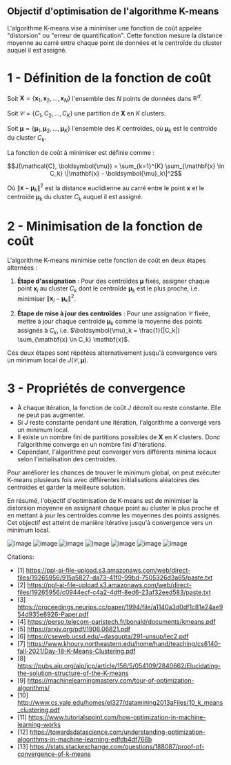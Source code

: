 ## Objectif d'optimisation de l'algorithme K-means

L'algorithme K-means vise à minimiser une fonction de coût appelée "distorsion" ou "erreur de quantification". Cette fonction mesure la distance moyenne au carré entre chaque point de données et le centroïde du cluster auquel il est assigné.

# 1 - Définition de la fonction de coût

Soit $\mathbf{X} = \{\mathbf{x}_1, \mathbf{x}_2, ..., \mathbf{x}_N\}$ l'ensemble des $N$ points de données dans $\mathbb{R}^d$. 

Soit $\mathcal{C} = \{C_1, C_2, ..., C_K\}$ une partition de $\mathbf{X}$ en $K$ clusters.

Soit $\boldsymbol{\mu} = \{\boldsymbol{\mu}_1, \boldsymbol{\mu}_2, ..., \boldsymbol{\mu}_K\}$ l'ensemble des $K$ centroïdes, où $\boldsymbol{\mu}_k$ est le centroïde du cluster $C_k$.

La fonction de coût à minimiser est définie comme :

$$J(\mathcal{C}, \boldsymbol{\mu}) = \sum_{k=1}^{K} \sum_{\mathbf{x} \in C_k} \|\mathbf{x} - \boldsymbol{\mu}_k\|^2$$

Où $\|\mathbf{x} - \boldsymbol{\mu}_k\|^2$ est la distance euclidienne au carré entre le point $\mathbf{x}$ et le centroïde $\boldsymbol{\mu}_k$ du cluster $C_k$ auquel il est assigné.

# 2 - Minimisation de la fonction de coût

L'algorithme K-means minimise cette fonction de coût en deux étapes alternées :

1. **Étape d'assignation** : Pour des centroïdes $\boldsymbol{\mu}$ fixés, assigner chaque point $\mathbf{x}_i$ au cluster $C_k$ dont le centroïde $\boldsymbol{\mu}_k$ est le plus proche, i.e. minimiser $\|\mathbf{x}_i - \boldsymbol{\mu}_k\|^2$.

2. **Étape de mise à jour des centroïdes** : Pour une assignation $\mathcal{C}$ fixée, mettre à jour chaque centroïde $\boldsymbol{\mu}_k$ comme la moyenne des points assignés à $C_k$, i.e. $\boldsymbol{\mu}_k = \frac{1}{|C_k|} \sum_{\mathbf{x} \in C_k} \mathbf{x}$.

Ces deux étapes sont répétées alternativement jusqu'à convergence vers un minimum local de $J(\mathcal{C}, \boldsymbol{\mu})$.

# 3 - Propriétés de convergence

- À chaque itération, la fonction de coût $J$ décroît ou reste constante. Elle ne peut pas augmenter.
- Si $J$ reste constante pendant une itération, l'algorithme a convergé vers un minimum local.
- Il existe un nombre fini de partitions possibles de $\mathbf{X}$ en $K$ clusters. Donc l'algorithme converge en un nombre fini d'itérations.
- Cependant, l'algorithme peut converger vers différents minima locaux selon l'initialisation des centroïdes.

Pour améliorer les chances de trouver le minimum global, on peut exécuter K-means plusieurs fois avec différentes initialisations aléatoires des centroïdes et garder la meilleure solution.

En résumé, l'objectif d'optimisation de K-means est de minimiser la distorsion moyenne en assignant chaque point au cluster le plus proche et en mettant à jour les centroïdes comme les moyennes des points assignés. Cet objectif est atteint de manière itérative jusqu'à convergence vers un minimum local.

![image](https://github.com/hrhouma/Apprentissage-Non-Supervise-1/assets/10111526/df43b754-8ad1-4265-9772-b8d3485dd5da)
![image](https://github.com/hrhouma/Apprentissage-Non-Supervise-1/assets/10111526/3c9f6e6a-bd32-4c55-b9b0-65043b66fb25)
![image](https://github.com/hrhouma/Apprentissage-Non-Supervise-1/assets/10111526/a5eb0ffd-52e9-4e44-b11e-957b96e4287b)
![image](https://github.com/hrhouma/Apprentissage-Non-Supervise-1/assets/10111526/039fa7bf-f992-411b-82a8-b0550079ad8c)
![image](https://github.com/hrhouma/Apprentissage-Non-Supervise-1/assets/10111526/3dbcc9c9-0900-4656-a53d-f95d8c7b0074)
![image](https://github.com/hrhouma/Apprentissage-Non-Supervise-1/assets/10111526/e227c54f-3779-4b40-817b-8101bb0400fd)
![image](https://github.com/hrhouma/Apprentissage-Non-Supervise-1/assets/10111526/787114e7-c9a5-4a64-aff7-5f21056a5c73)





Citations:
- [1] https://ppl-ai-file-upload.s3.amazonaws.com/web/direct-files/19265956/915a5827-da73-41f0-99bd-7505326d3a65/paste.txt
- [2] https://ppl-ai-file-upload.s3.amazonaws.com/web/direct-files/19265956/c0944ecf-c4a2-4dff-8ed6-23af32eed583/paste.txt
- [3] https://proceedings.neurips.cc/paper/1994/file/a1140a3d0df1c81e24ae954d935e8926-Paper.pdf
- [4] https://perso.telecom-paristech.fr/bonald/documents/kmeans.pdf
- [5] https://arxiv.org/pdf/1906.06821.pdf
- [6] https://cseweb.ucsd.edu/~dasgupta/291-unsup/lec2.pdf
- [7] https://www.khoury.northeastern.edu/home/hand/teaching/cs6140-fall-2021/Day-18-K-Means-Clustering.pdf
- [8] https://pubs.aip.org/aip/jcp/article/156/5/054109/2840662/Elucidating-the-solution-structure-of-the-K-means
- [9] https://machinelearningmastery.com/tour-of-optimization-algorithms/
- [10] http://www.cs.yale.edu/homes/el327/datamining2013aFiles/10_k_means_clustering.pdf
- [11] https://www.tutorialspoint.com/how-optimization-in-machine-learning-works
- [12] https://towardsdatascience.com/understanding-optimization-algorithms-in-machine-learning-edfdb4df766b
- [13] https://stats.stackexchange.com/questions/188087/proof-of-convergence-of-k-means
